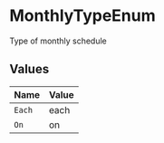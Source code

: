 # MonthlyTypeEnum

Type of monthly schedule


## Values

| Name   | Value  |
| ------ | ------ |
| `Each` | each   |
| `On`   | on     |